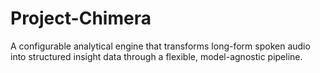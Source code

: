 # Project-Chimera
A configurable analytical engine that transforms long-form spoken audio into structured insight data through a flexible, model-agnostic pipeline.
